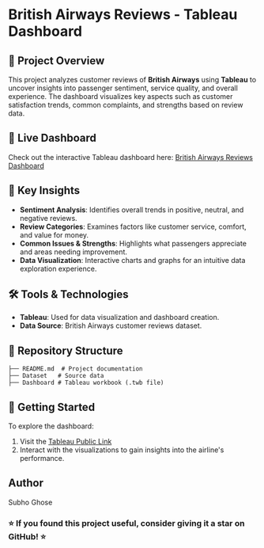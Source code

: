 # British Airways Reviews - Tableau Dashboard

## 📌 Project Overview
This project analyzes customer reviews of **British Airways** using **Tableau** to uncover insights into passenger sentiment, service quality, and overall experience. The dashboard visualizes key aspects such as customer satisfaction trends, common complaints, and strengths based on review data.

## 🔗 Live Dashboard
Check out the interactive Tableau dashboard here: [British Airways Reviews Dashboard](https://public.tableau.com/app/profile/subho.ghose/viz/BritishAirwaysReviews_17424080568110/Dashboard)

## 🎯 Key Insights
- **Sentiment Analysis**: Identifies overall trends in positive, neutral, and negative reviews.
- **Review Categories**: Examines factors like customer service, comfort, and value for money.
- **Common Issues & Strengths**: Highlights what passengers appreciate and areas needing improvement.
- **Data Visualization**: Interactive charts and graphs for an intuitive data exploration experience.

## 🛠 Tools & Technologies
- **Tableau**: Used for data visualization and dashboard creation.
- **Data Source**: British Airways customer reviews dataset.

## 📁 Repository Structure
```
├── README.md  # Project documentation
├── Dataset   # Source data
├── Dashboard # Tableau workbook (.twb file)
```

## 🚀 Getting Started
To explore the dashboard:
1. Visit the [Tableau Public Link](https://public.tableau.com/app/profile/subho.ghose/viz/BritishAirwaysReviews_17424080568110/Dashboard)
2. Interact with the visualizations to gain insights into the airline's performance.

## Author
Subho Ghose

### ⭐ If you found this project useful, consider giving it a star on GitHub! ⭐

